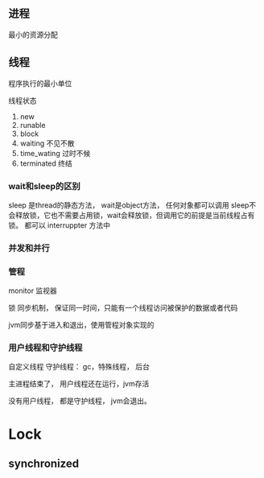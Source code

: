 
## 进程

最小的资源分配

## 线程
程序执行的最小单位

线程状态
1. new
2. runable
3. block 
4. waiting 不见不散
5. time_wating 过时不候 
6. terminated 终结 



### wait和sleep的区别 
sleep 是thread的静态方法， wait是object方法， 任何对象都可以调用
sleep不会释放锁，它也不需要占用锁，wait会释放锁，但调用它的前提是当前线程占有锁。
都可以 interruppter 方法中 


### 并发和并行




### 管程 

monitor 监视器

锁 同步机制， 保证同一时间，只能有一个线程访问被保护的数据或者代码

jvm同步基于进入和退出，使用管程对象实现的


### 用户线程和守护线程

自定义线程 
守护线程： gc，特殊线程， 后台



主进程结束了， 用户线程还在运行，jvm存活

没有用户线程， 都是守护线程， jvm会退出。 




# Lock 


## synchronized

